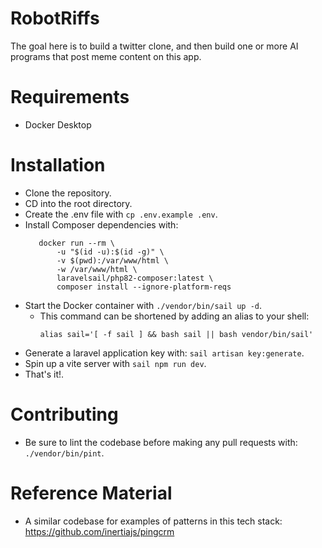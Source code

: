 # RobotRiffs

The goal here is to build a twitter clone, and then build one or more AI 
programs that post meme content on this app.

# Requirements
- Docker Desktop

# Installation
- Clone the repository.
- CD into the root directory.
- Create the .env file with `cp .env.example .env`.
- Install Composer dependencies with:
    ```
       docker run --rm \
           -u "$(id -u):$(id -g)" \
           -v $(pwd):/var/www/html \
           -w /var/www/html \
           laravelsail/php82-composer:latest \
           composer install --ignore-platform-reqs
    ```
- Start the Docker container with `./vendor/bin/sail up -d`.
   - This command can be shortened by adding an alias to your shell:
        ```
      alias sail='[ -f sail ] && bash sail || bash vendor/bin/sail'
      ```
- Generate a laravel application key with: `sail artisan key:generate`.
- Spin up a vite server with `sail npm run dev`.
- That's it!.

# Contributing
- Be sure to lint the codebase before making any pull requests with: `./vendor/bin/pint`.

# Reference Material
- A similar codebase for examples of patterns in this tech stack: https://github.com/inertiajs/pingcrm
